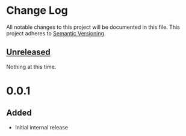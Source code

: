 # Change Log
All notable changes to this project will be documented in this file.
This project adheres to [Semantic Versioning](http://semver.org/).

## [Unreleased]
Nothing at this time.

# 0.0.1
## Added
- Initial internal release

[Unreleased]: https://github.com/yieldbot/kitchen-marathon/compare/kitchen-marathon-0.0.1...HEAD
[0.0.2]: https://github.com/yieldbot/kitchen-master/compare/kitchen-marathon-0.0.1...kitchen-marathon-0.0.2